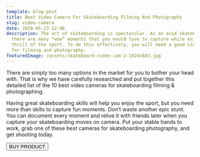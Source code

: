 ```yaml
---
template: blog-post
title: Best Video Camera For Skateboarding Filming And Photography
slug: video-camera
date: 2020-05-13 12:46
description: The art of skateboarding is spectacular. As an avid skateboarder,
  there are many “wow” moments that you would love to capture while enjoying the
  thrill of the sport. To do this effectively, you will need a good video camera
  for filming and photography.
featuredImage: /assets/skateboard-video-cam-2-1024x683.jpg
---
```

There are simply too many options in the market for you to bother your head with. That is why we have carefully researched and put together this detailed list of the 10 best video cameras for skateboarding filming & photographing.

Having great skateboarding skills will help you enjoy the sport, but you need more than skills to capture fun moments. Don’t waste another epic stunt. You can document every moment and relive it with friends later when you capture your skateboarding moves on camera. Put your stable hands to work, grab one of these best cameras for skateboarding photography, and get shooting today.

<HTML>
<head>
 <link rel="stylesheet" href="https://maxcdn.bootstrapcdn.com/bootstrap/3.4.1/css/bootstrap.min.css">
 <script src="https://ajax.googleapis.com/ajax/libs/jquery/3.5.1/jquery.min.js"></script>
 <script src="https://maxcdn.bootstrapcdn.com/bootstrap/3.4.1/js/bootstrap.min.js"></script>
  </head>
  <body>
 <button type="button" class="btn btn-primary">BUY PRODUCT</button>
  </body>
</html>